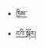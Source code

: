  <nav class="site-navigation position-relative text-right text-md-right" role="navigation">
                <div class="d-inline-block ml-md-0 mr-auto py-3"><a href="#" class="site-menu-toggle js-menu-toggle text-white"><span class="icon-menu h3"></span></a></div>
                <ul class="site-menu js-clone-nav d-none">
                  <li>
                    <a href="{{site.baseurl}}index.html">ཁྱིམ་</a>
                  </li>
                  <li><a href="{{site.baseurl}}about.html">ངའི་སྐོར།</a></li>
                  <!--
                  <li class="has-children">
                    <a href="#">Dropdown</a>
                    <ul class="dropdown arrow-top">
                      <li><a href="#">Menu One</a></li>
                      <li><a href="#">Menu Two</a></li>
                      <li><a href="#">Menu Three</a></li>
                    </ul>
                  </li>
                -->
               </ul>
            </nav>